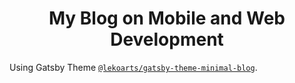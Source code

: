 <h1 align="center">
  My Blog on Mobile and Web Development
</h1>

Using Gatsby Theme [`@lekoarts/gatsby-theme-minimal-blog`](https://github.com/LekoArts/gatsby-themes/tree/master/themes/gatsby-theme-minimal-blog).


